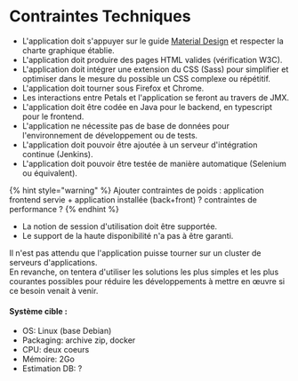# Contraintes Techniques

* L'application doit s'appuyer sur le guide [Material Design](https://material.io/design/) et respecter la charte graphique établie.
* L'application doit produire des pages HTML valides \(vérification W3C\).
* L'application doit intégrer une extension du CSS \(Sass\) pour simplifier et optimiser dans le mesure du possible un CSS complexe ou répétitif.
* L'application doit tourner sous Firefox et Chrome.
* Les interactions entre Petals et l'application se feront au travers de JMX.
* L'application doit être codée en Java pour le backend, en typescript pour le frontend.
* L'application ne nécessite pas de base de données pour l'environnement de développement ou de tests.
* L'application doit pouvoir être ajoutée à un serveur d'intégration continue \(Jenkins\).
* L'application doit pouvoir être testée de manière automatique \(Selenium ou équivalent\).

{% hint style="warning" %}
Ajouter contraintes de poids : application frontend servie + application installée \(back+front\) ? contraintes de performance ?
{% endhint %}

* La notion de session d'utilisation doit être supportée.
* Le support de la haute disponibilité n'a pas à être garanti.

Il n'est pas attendu que l'application puisse tourner sur un cluster de serveurs d'applications.  
En revanche, on tentera d'utiliser les solutions les plus simples et les plus courantes possibles pour réduire les développements à mettre en œuvre si ce besoin venait à venir.



#### Système cible :

* OS: Linux \(base Debian\)
* Packaging: archive zip, docker
* CPU: deux coeurs
* Mémoire: 2Go
* Estimation DB: ?


